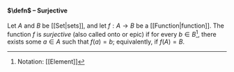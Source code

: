 #### $\defn$ – Surjective
Let $A$ and $B$ be [[Set|sets]], and let $f : A \to B$ be a [[Function|function]]. The function $f$ is *surjective* (also called onto or epic) if for every $b\in B$[^1], there exists some $a\in A$ such that $f(a) =b$; equivalently, if $f (A) = B$.

[^1]: Notation: [[Element]]